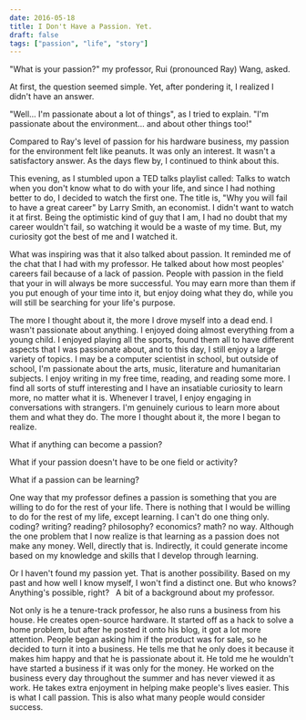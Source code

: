 ```yaml
---
date: 2016-05-18
title: I Don't Have a Passion. Yet.
draft: false
tags: ["passion", "life", "story"]
---
```


"What is your passion?" my professor, Rui (pronounced Ray) Wang, asked.

At first, the question seemed simple. Yet, after pondering it, I realized I didn't have an answer.

"Well... I'm passionate about a lot of things", as I tried to explain. "I'm passionate about the environment... and about other things too!"

Compared to Ray's level of passion for his hardware business, my passion for the environment felt like peanuts. It was only an interest. It wasn't a satisfactory answer.  As the days flew by, I continued to think about this.

This evening, as I stumbled upon a TED talks playlist called: Talks to watch when you don't know what to do with your life, and since I had nothing better to do, I decided to watch the first one. 
The title is, "Why you will fail to have a great career" by Larry Smith, an economist. I didn't want to watch it at first. Being the optimistic kind of guy that I am, I had no doubt that my career wouldn't fail, so watching it would be a waste of my time. But, my curiosity got the best of me and I watched it.

What was inspiring was that it also talked about passion. It reminded me of the chat that I had with my professor. He talked about how most peoples' careers fail because of a lack of passion. People with passion in the field that your in will always be more successful. You may earn more than them if you put enough of your time into it, but enjoy doing what they do, while you will still be searching for your life's purpose.

The more I thought about it, the more I drove myself into a dead end. I wasn't passionate about anything. I enjoyed doing almost everything from a young child. I enjoyed playing all the sports, found them all to have different aspects that I was passionate about, and to this day, I still enjoy a large variety of topics. I may be a computer scientist in school, but outside of school, I'm passionate about the arts, music, literature and humanitarian subjects. I enjoy writing in my free time, reading, and reading some more. I find all sorts of stuff interesting and I have an insatiable curiosity to learn more, no matter what it is.  Whenever I travel, I enjoy engaging in conversations with strangers. I'm genuinely curious to learn more about them and what they do. The more I thought about it, the more I began to realize. 

What if anything can become a passion? 

What if your passion doesn't have to be one field or activity? 

What if a passion can be learning? 

One way that my professor defines a passion is something that you are willing to do for the rest of your life. There is nothing that I would be willing to do for the rest of my life, except learning. I can't do one thing only. coding? writing? reading? philosophy? economics? math? no way. Although the one problem that I now realize is that learning as a passion does not make any money. Well, directly that is. Indirectly, it could generate income based on my knowledge and skills that I develop through learning.

Or I haven't found my passion yet. That is another possibility. Based on my past and how well I know myself, I won't find a distinct one. But who knows? Anything's possible, right?
 
A bit of a background about my professor. 

Not only is he a tenure-track professor, he also runs a business from his house. He creates open-source hardware. It started off as a hack to solve a home problem, but after he posted it onto his blog, it got a lot more attention. People began asking him if the product was for sale, so he decided to turn it into a business. He tells me that he only does it because it makes him happy and that he is passionate about it. He told me he wouldn't have started a business if it was only for the money. He worked on the business every day throughout the summer and has never viewed it as work. He takes extra enjoyment in helping make people's lives easier. This is what I call passion. This is also what many people would consider success.


